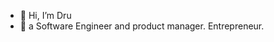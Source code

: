 - 👋 Hi, I’m Dru
- 👀 a Software Engineer and product manager. Entrepreneur. 


<!---
andex23/andex23 is a ✨ special ✨ repository because its `README.md` (this file) appears on your GitHub profile.
You can click the Preview link to take a look at your changes.
--->
